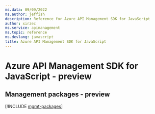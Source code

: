 ```yaml
---
ms.data: 09/09/2022
ms.author: jeffish
description: Reference for Azure API Management SDK for JavaScript
author: xirzec
ms.service: apimanagement
ms.topic: reference
ms.devlang: javascript
title: Azure API Management SDK for JavaScript
---
```

# Azure API Management SDK for JavaScript - preview

## Management packages - preview
[!INCLUDE [mgmt-packages](api-management-mgmt-index.md)]